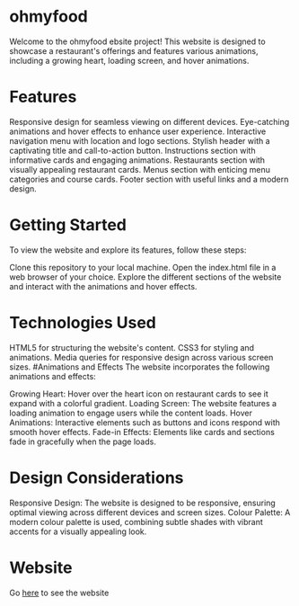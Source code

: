 # ohmyfood

Welcome to the ohmyfood ebsite project! This website is designed to showcase a restaurant's offerings and features various animations, including a growing heart, loading screen, and hover animations.

# Features
Responsive design for seamless viewing on different devices.
Eye-catching animations and hover effects to enhance user experience.
Interactive navigation menu with location and logo sections.
Stylish header with a captivating title and call-to-action button.
Instructions section with informative cards and engaging animations.
Restaurants section with visually appealing restaurant cards.
Menus section with enticing menu categories and course cards.
Footer section with useful links and a modern design.
# Getting Started
To view the website and explore its features, follow these steps:

Clone this repository to your local machine.
Open the index.html file in a web browser of your choice.
Explore the different sections of the website and interact with the animations and hover effects.
# Technologies Used
HTML5 for structuring the website's content.
CSS3 for styling and animations.
Media queries for responsive design across various screen sizes.
#Animations and Effects
The website incorporates the following animations and effects:

Growing Heart: Hover over the heart icon on restaurant cards to see it expand with a colorful gradient.
Loading Screen: The website features a loading animation to engage users while the content loads.
Hover Animations: Interactive elements such as buttons and icons respond with smooth hover effects.
Fade-in Effects: Elements like cards and sections fade in gracefully when the page loads.

# Design Considerations
Responsive Design: The website is designed to be responsive, ensuring optimal viewing across different devices and screen sizes.
Colour Palette: A modern colour palette is used, combining subtle shades with vibrant accents for a visually appealing look.

# Website 
Go <a href = 'https://yeni2766.github.io/ohmyfood/'>here</a> to see the website



